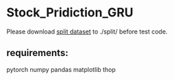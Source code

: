 # Stock_Pridiction_GRU

Please download [split dataset](https://drive.google.com/drive/folders/1PirLlvWiuZ8posgI1IKL_ljIBQ9HGUkS) to ./split/ before test code.

## requirements:
pytorch
numpy
pandas
matplotlib
thop


